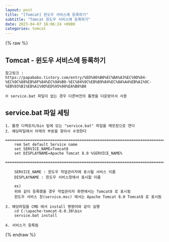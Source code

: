 ```yaml
---  
layout: post  
title: "[Tomcat] 윈도우 서비스에 등록하기"  
subtitle: "Tomcat 윈도우 서비스에 등록하기"  
date: 2023-04-07 16:06:24 +0900  
categories: tomcat  
---  
```

{% raw %}  
## Tomcat - 윈도우 서비스에 등록하기  
  
	참고링크 : https://papababo.tistory.com/entry/%ED%86%B0%EC%BA%A3%EC%9D%84-%EC%9C%88%EB%8F%84%EC%9A%B0-%EC%84%9C%EB%B9%84%EC%8A%A4%EB%A1%9C-%EB%93%B1%EB%A1%9D%ED%95%98%EA%B8%B0  
  
	※ service.bat 파일이 없는 경우 다른버전의 톰캣을 다운받아서 사용  
  
## service.bat 파일 세팅  
	1. 톰캣 디렉토리/bin 밑에 있는 "service.bat" 파일을 메모장으로 연다  
	2. 해당파일에서 아래의 부분을 찾아서 수정한다  
		==================================================================================================================================================  
		rem Set default Service name  
		set SERVICE_NAME=Tomcat8  
		set DISPLAYNAME=Apache Tomcat 8.0 %SERVICE_NAME%  
		==================================================================================================================================================  
  
		SERVICE_NAME : 윈도우 작업관리자에 표시될 서비스 이름  
		DISPLAYNAME : 윈도우 서비스창에서 표시할 이름  
  
		ex)  
		위와 같이 등록했을 경우 작업관리자 화면에서는 Tomcat8 로 표시됨  
		윈도우 서비스 창(service.msc) 에서는 Apache Tomcat 8.0 Tomcat8 로 표시됨  
  
	3. 해당파일을 CMD 에서 install 명령어와 같이 실행  
		cd C:\apache-tomcat-8.0.30\bin  
		service.bat install  
  
	4. 서비스가 등록됨  
  
{% endraw %}